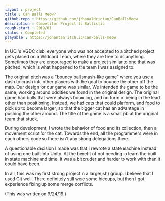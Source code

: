 ```yaml
---
layout : project
title : Can Balls Meow?
github-repo : https://github.com/johanaldrictan/CanBallsMeow
description : Competitor Project to Ballistic
rough-start : 2019/01
status : Completed
playable : https://johantan.itch.io/can-balls-meow
---
```


In UCI's VGDC club, everyone who was not accepted to a pitched project gets placed on a Wildcard Team,
where they are free to do anything. Sometimes they are encouraged to make a project similar to one that was pitched,
which is what happened to the team I was assigned to.

The original pitch was a "bouncy ball smash-like game" where you use a dash to crash into other players
with the goal to bounce the other off the map.
Our design for our game was similar. We intended the game to be the same, working around oddities we found in the original design.
The original game had balls that were always bouncing, and no form of being in the lead other than positioning.
Instead, we had cats that could platform, and food to pick up to become larger, so that the bigger cat has an advantage in pushing
the other around. The title of the game is a small jab at the original team that stuck.

During development, I wrote the behavior of food and its collection, then a movement script for the cat.
Towards the end, all the programmers were in each others code so there isn't any strong delegations there.

A questionable decision I made was that I rewrote a state machine instead of using one built into Unity. At the benefit of
not needing to learn the built in state machine and time, it was a bit cruder and harder to work with
than it could have been.

In all, this was my first strong project in a large(ish) group. I believe that I used Git well. There definitely still were some
hiccups, but then I got experience fixing up some merge conflicts.

(This was written on 9/24/19.)